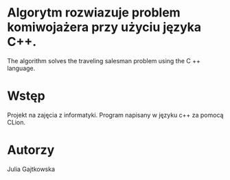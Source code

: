 # Algorytm rozwiazuje problem komiwojażera przy użyciu języka C++.
The algorithm solves the traveling salesman problem using the C ++ language.

# Wstęp 
Projekt na zajęcia z informatyki. Program napisany w języku c++ za pomocą CLion.

# Autorzy 
Julia Gajtkowska

